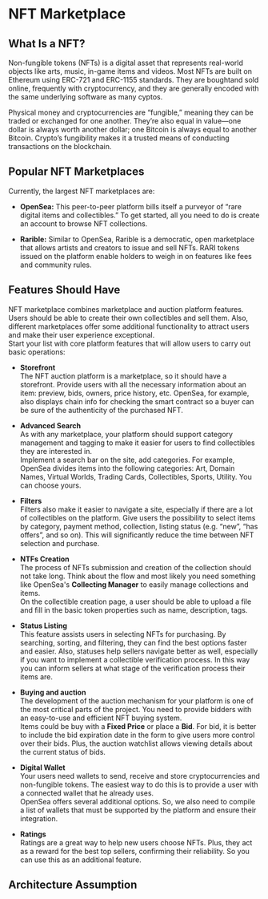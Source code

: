 # NFT Marketplace

## What Is a NFT?
Non-fungible tokens (NFTs) is a digital asset that represents real-world objects like arts, music, in-game items and videos. Most NFTs are built on Ethereum using ERC-721 and ERC-1155 standards. They are boughtand sold online, frequently with cryptocurrency, and they are generally encoded with the same underlying software as many cyptos.

Physical money and cryptocurrencies are “fungible,” meaning they can be traded or exchanged for one another. They’re also equal in value—one dollar is always worth another dollar; one Bitcoin is always equal to another Bitcoin. Crypto’s fungibility makes it a trusted means of conducting transactions on the blockchain.

## Popular NFT Marketplaces

Currently, the largest NFT marketplaces are:

- **OpenSea:** This peer-to-peer platform bills itself a purveyor of “rare digital items and collectibles.” To get started, all you need to do is create an account to browse NFT collections.

- **Rarible:** Similar to OpenSea, Rarible is a democratic, open marketplace that allows artists and creators to issue and sell NFTs. RARI tokens issued on the platform enable holders to weigh in on features like fees and community rules.

## Features Should Have

NFT marketplace combines marketplace and auction platform features. Users should be able to create their own collectibles and sell them. Also, different marketplaces offer some additional functionality to attract users and make their user experience exceptional.</br>
Start your list with core platform features that will allow users to carry out basic operations:

- **Storefront**
</br>The NFT auction platform is a marketplace, so it should have a storefront. Provide users with all the necessary information about an item: preview, bids, owners, price history, etc. OpenSea, for example, also displays chain info for checking the smart contract so a buyer can be sure of the authenticity of the purchased NFT.

- **Advanced Search**
</br>As with any marketplace, your platform should support category management and tagging to make it easier for users to find collectibles they are interested in.</br>
Implement a search bar on the site, add categories. For example, OpenSea divides items into the following categories: Art, Domain Names, Virtual Worlds, Trading Cards, Collectibles, Sports, Utility. You can choose yours.

- **Filters**
</br>Filters also make it easier to navigate a site, especially if there are a lot of collectibles on the platform. Give users the possibility to select items by category, payment method, collection, listing status (e.g. “new”, “has offers”, and so on). This will significantly reduce the time between NFT selection and purchase.

- **NTFs Creation**
</br>The process of NFTs submission and creation of the collection should not take long. Think about the flow and most likely you need something like OpenSea's **Collecting Manager** to easily manage collections and items.</br>
On the collectible creation page, a user should be able to upload a file and fill in the basic token properties such as name, description, tags.

- **Status Listing**
</br>This feature assists users in selecting NFTs for purchasing. By searching, sorting, and filtering, they can find the best options faster and easier. Also, statuses help sellers navigate better as well, especially if you want to implement a collectible verification process. In this way you can inform sellers at what stage of the verification process their items are.

- **Buying and auction**
</br>The development of the auction mechanism for your platform is one of the most critical parts of the project. You need to provide bidders with an easy-to-use and efficient NFT buying system.</br>
Items could be buy with a **Fixed Price** or place a **Bid**.
For bid, it is better to include the bid expiration date in the form to give users more control over their bids. Plus, the auction watchlist allows viewing details about the current status of bids.

- **Digital Wallet**
</br>Your users need wallets to send, receive and store cryptocurrencies and non-fungible tokens. The easiest way to do this is to provide a user with a connected wallet that he already uses.</br>
OpenSea offers several additional options. So, we also need to compile a list of wallets that must be supported by the platform and ensure their integration.

- **Ratings**
</br>Ratings are a great way to help new users choose NFTs. Plus, they act as a reward for the best top sellers, confirming their reliability. So you can use this as an additional feature.

## Architecture Assumption
